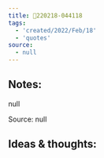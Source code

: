 ```yaml
---
title: 💬220218-044118
tags:
  - 'created/2022/Feb/18'
  - 'quotes'
source:
  - null
---
```


## Notes:
null

Source: null

## Ideas & thoughts:
